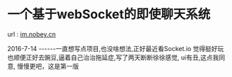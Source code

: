 # 一个基于webSocket的即使聊天系统

url : [im.nobey.cn](http://im.nobey.cn)


2016-7-14 
------一直想写点项目,也没啥想法,正好最近看Socket.io 觉得挺好玩
也顺便正好去豌豆,逼着自己治治拖延症,写了两天断断徐徐感觉,
ui有丑,这点我同意, 慢慢更吧，这是第一版


  
